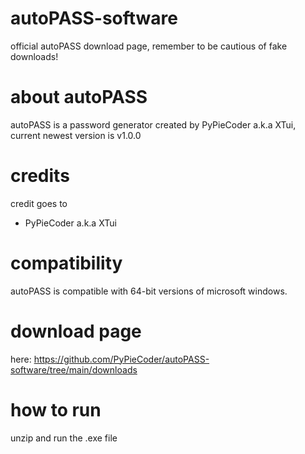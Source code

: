 # autoPASS-software
official autoPASS download page, remember to be cautious of fake downloads!
# about autoPASS
autoPASS is a password generator created by PyPieCoder a.k.a XTui, current newest version is v1.0.0
# credits
credit goes to
- PyPieCoder a.k.a XTui
# compatibility
autoPASS is compatible with 64-bit versions of microsoft windows.
# download page
here: https://github.com/PyPieCoder/autoPASS-software/tree/main/downloads
# how to run
unzip and run the .exe file




